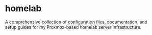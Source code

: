 # homelab
A comprehensive collection of configuration files, documentation, and setup guides for my Proxmox-based homelab server infrastructure.
